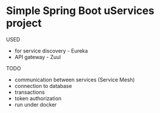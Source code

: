 # Simple Spring Boot uServices project
USED
- for service discovery - Eureka
- API gateway - Zuul

TODO
- communication between services (Service Mesh)
- connection to database
- transactions
- token authorization
- run under docker
